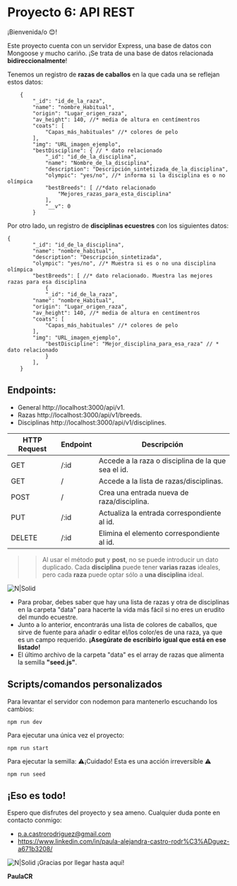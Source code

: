 # Proyecto 6: API REST

¡Bienvenida/o 😊!

Este proyecto cuenta con un servidor Express, una base de datos con Mongoose y mucho cariño.
¡Se trata de una base de datos relacionada **bidireccionalmente**!

Tenemos un registro de **razas de caballos** en la que cada una se reflejan estos datos:

```
    {
		"_id": "id_de_la_raza",
		"name": "nombre_Habitual",
		"origin": "Lugar_origen_raza",
		"av_height": 140, //* media de altura en centímentros
		"coats": [
			"Capas_más_habituales" //* colores de pelo
		],
		"img": "URL_imagen_ejemplo",
		"bestDiscipline": { // * dato relacionado
			"_id": "id_de_la_disciplina",
			"name": "Nombre_de_la_disciplina",
			"description": "Descripción_sintetizada_de_la_disciplina",
			"olympic": "yes/no", //* informa si la disciplina es o no olímpica
			"bestBreeds": [ //*dato relacionado
				"Mejores_razas_para_esta_disciplina"
			],
			"__v": 0
		}
```

Por otro lado, un registro de **disciplinas ecuestres** con los siguientes datos:

```
{
		"_id": "id_de_la_disciplina",
		"name": "nombre_habitual",
		"description": "Descripción_sintetizada",
		"olympic": "yes/no", //* Muestra si es o no una disciplina olímpica
		"bestBreeds": [ //* dato relacionado. Muestra las mejores razas para esa disciplina
			{
			"_id": "id_de_la_raza",
		"name": "nombre_Habitual",
		"origin": "Lugar_origen_raza",
		"av_height": 140, //* media de altura en centímentros
		"coats": [
			"Capas_más_habituales" //* colores de pelo
		],
		"img": "URL_imagen_ejemplo",
			"bestDiscipline": "Mejor_disciplina_para_esa_raza" // * dato relacionado
			}
		],
	}
```

## Endpoints:

- General http://localhost:3000/api/v1.
- Razas http://localhost:3000/api/v1/breeds.
- Disciplinas http://localhost:3000/api/v1/disciplines.

| HTTP Request | Endpoint | Descripción                                        |
| ------------ | -------- | -------------------------------------------------- |
| GET          | /:id     | Accede a la raza o disciplina de la que sea el id. |
| GET          | /        | Accede a la lista de razas/disciplinas.            |
| POST         | /        | Crea una entrada nueva de raza/disciplina.         |
| PUT          | /:id     | Actualiza la entrada correspondiente al id.        |
| DELETE       | /:id     | Elimina el elemento correspondiente al id.         |

> > Al usar el método **put** y **post**, no se puede introducir un dato duplicado. Cada **disciplina** puede tener **varias razas** ideales, pero cada **raza** puede optar sólo a **una disciplina** ideal.

![N|Solid](https://verdeyazul.diarioinformacion.com/wp-content/uploads/2021/10/horses-g4a417ec1c_1920-740x494.jpg)

- Para probar, debes saber que hay una lista de razas y otra de disciplinas en la carpeta "data" para hacerte la vida más fácil si no eres un erudito del mundo ecuestre.
- Junto a lo anterior, encontrarás una lista de colores de caballos, que sirve de fuente para añadir o editar el/los color/es de una raza, ya que es un campo requerido. **¡Asegúrate de escribirlo igual que está en ese listado!**
- El último archivo de la carpeta "data" es el array de razas que alimenta la semilla **"seed.js"**.

## Scripts/comandos personalizados

Para levantar el servidor con nodemon para mantenerlo escuchando los cambios:

```
npm run dev
```

Para ejecutar una única vez el proyecto:

```
npm run start
```

Para ejecutar la semilla:
⚠️¡Cuidado! Esta es una acción irreversible ⚠️

```
npm run seed
```

## ¡Eso es todo!

Espero que disfrutes del proyecto y sea ameno.
Cualquier duda ponte en contacto conmigo:

- p.a.castrorodriguez@gmail.com
- https://www.linkedin.com/in/paula-alejandra-castro-rodr%C3%ADguez-a671b3208/

![N|Solid](https://www.tiendahipicapinol.com/wp-content/uploads/2016/12/horse-1018835_1920.webp)
¡Gracias por llegar hasta aquí!

**PaulaCR**
